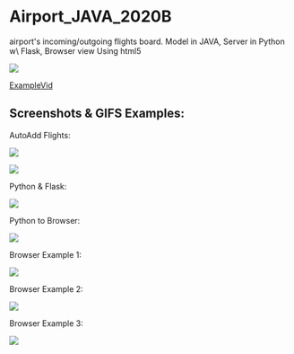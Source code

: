 # Airport_JAVA_2020B
airport's incoming/outgoing flights board. Model in JAVA, Server in Python w\ Flask, Browser view Using html5



![](https://github.com/ShahaRaz/Airport_JAVA_2020B/blob/master/Previews/WhatsApp%20Image%202020-09-29%20at%2012.20.35.jpeg)


[ExampleVid](https://youtu.be/wPyE7_Ox_Cs)



## **Screenshots & GIFS Examples:**

AutoAdd Flights:

![](https://github.com/ShahaRaz/Airport_JAVA_2020B/blob/master/Previews/AirportBoard_Java_AutoAddFlights.png)


![](https://github.com/ShahaRaz/Airport_JAVA_2020B/blob/master/Previews/Screen_Recording_2020_09_29_at_11_23_53.gif)



Python & Flask:

![](https://github.com/ShahaRaz/Airport_JAVA_2020B/blob/master/Previews/AirportBoard_Python_setServer.png)



Python to Browser:

![](https://github.com/ShahaRaz/Airport_JAVA_2020B/blob/master/Previews/Screen_Recording_2020_09_29_at_11_36_36.gif)




Browser Example 1:

![](https://github.com/ShahaRaz/Airport_JAVA_2020B/blob/master/Previews/Screen_Recording_2020_09_29_at_11_36_36-2.gif)



Browser Example 2:

![](https://github.com/ShahaRaz/Airport_JAVA_2020B/blob/master/Previews/Screen_Recording_2020_09_29_at_11_36_36-3.gif)


Browser Example 3:

![](https://github.com/ShahaRaz/Airport_JAVA_2020B/blob/master/Previews/WhatsApp%20Image%202020-09-29%20at%2011.54.04.jpeg)







